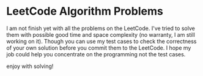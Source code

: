 LeetCode Algorithm Problems
=========================

I am not finish yet with all the problems on the LeetCode. I've tried to solve them with possible good time and space complexity (no warranty, I am still working on it). Though you can use my test cases to check the correctness of your own solution before you commit them to the LeetCode. I hope my job could help you concentrate on the programming not the test cases.

enjoy with solving!


